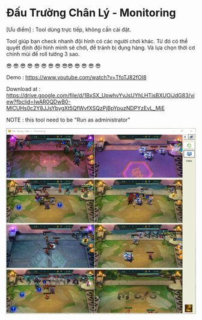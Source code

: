 # Đấu Trường Chân Lý - Monitoring
[Ưu điểm] :  Tool dùng trực tiếp, không cần cài đặt.

Tool giúp bạn check nhanh đội hình có các người chơi khác.
Từ đó có thể quyết định đội hình mình sẽ chơi, để tránh bị đụng hàng.
Và lựa chọn thời cơ chính mùi để roll tướng 3 sao.

😎 😎 😎 😎 😎 😎 😎 😎 😎😎 😎 😎 😎 😎

Demo : https://www.youtube.com/watch?v=TfoTJ82fOI8

Download at : https://drive.google.com/file/d/1BxSX_UpwhvYvJsUYhLHTisBXUOiJdG83/view?fbclid=IwAR0QDwB0-MlCUHs0c2Y8JJsYbygXt5QfWvfXSQzPjBpYpuzNDPYzEvL_MjE

NOTE : this tool need to be "Run as administrator"


[![IMAGE ALT TEXT HERE](https://github.com/binh12A3/HinhAnhDemo/blob/main/DauTruongChanLy_Monitoring.png)](https://www.youtube.com/watch?v=TfoTJ82fOI8)
